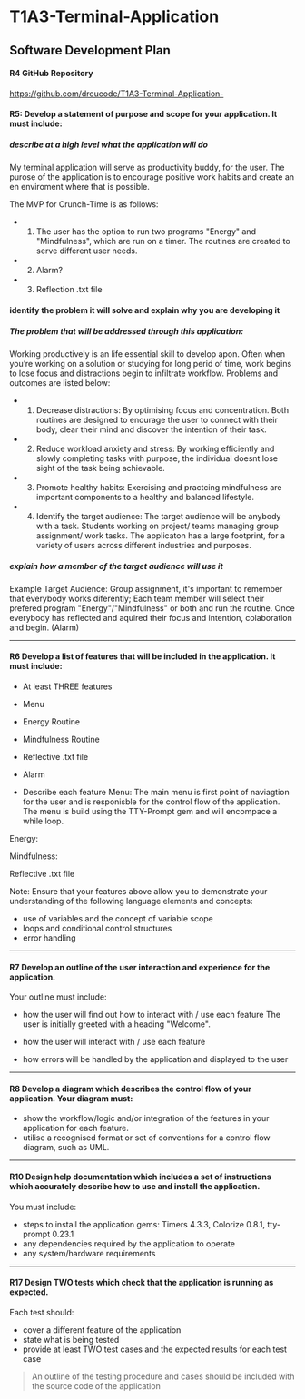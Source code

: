 # T1A3-Terminal-Application
## Software Development Plan 

#### R4 GitHub Repository 

https://github.com/droucode/T1A3-Terminal-Application- 

#### R5: Develop a statement of purpose and scope for your application. It must include:


##### describe at a high level what the application will do
My terminal application will serve as productivity buddy, for the user. The purose of the application is to encourage  positive work habits and create an en enviroment where that is possible.

The MVP for Crunch-Time is as follows: 

- 1. The user has the option to run two programs "Energy" and "Mindfulness", which are run on a timer. The routines are created to serve different user needs.
- 2. Alarm?
- 3. Reflection .txt file 

#### identify the problem it will solve and explain why you are developing it
##### The problem that will be addressed through this application: 

Working productively is an life essential skill to develop apon. Often when you’re working on a solution or studying for long perid of time, work begins to lose focus and distractions begin to infiltrate workflow. Problems and outcomes are listed below: 
 
- 1. Decrease distractions: By optimising focus and concentration. Both routines are designed to enourage the user to connect with their body, clear their mind and discover the intention of their task. 

- 2. Reduce workload anxiety and stress: By working efficiently and slowly completing tasks with purpose, the individual doesnt lose sight of the task being achievable. 

- 3. Promote healthy habits: Exercising and practcing mindfulness are important components to a healthy and balanced lifestyle. 

- 4. Identify the target audience:
The target audience will be anybody with a task. Students working on project/ teams managing group assignment/ work tasks. The applicaton has a large footprint, for a variety of users across different industries and purposes. 

##### explain how a member of the target audience will use it
Example Target Audience: Group assignment, it's important to remember that everybody works diferently; Each team member will select their prefered program "Energy"/"Mindfulness" or both and run the routine. Once everybody has reflected and aquired their focus and intention, colaboration and begin. (Alarm)

____________________________________________________________________________________________________________________
#### R6	Develop a list of features that will be included in the application. It must include:
- At least THREE features
- Menu 
- Energy Routine
- Mindfulness Routine
- Reflective .txt file 
- Alarm 

- Describe each feature
Menu: The main menu is first point of naviagtion for the user and is responisble for the control flow of the application. The menu is build using the TTY-Prompt gem and will encompace a while loop.  

Energy: 

Mindfulness:

Reflective .txt file 


Note: Ensure that your features above allow you to demonstrate your understanding of the following language elements and concepts:
- use of variables and the concept of variable scope
- loops and conditional control structures
- error handling
_____________________________________________________________________________________________________________________
#### R7	Develop an outline of the user interaction and experience for the application.
Your outline must include:
- how the user will find out how to interact with / use each feature
The user is initially greeted with a heading "Welcome". 


- how the user will interact with / use each feature
- how errors will be handled by the application and displayed to the user

_____________________________________________________________________________________________________________________

#### R8	Develop a diagram which describes the control flow of your application. Your diagram must:
- show the workflow/logic and/or integration of the features in your application for each feature.
- utilise a recognised format or set of conventions for a control flow diagram, such as UML.
_______________________________________________________________________________

#### R10 Design help documentation which includes a set of instructions which accurately describe how to use and install the application.

You must include:
- steps to install the application
gems: Timers 4.3.3, Colorize 0.8.1, tty-prompt 0.23.1
- any dependencies required by the application to operate
- any system/hardware requirements


_____________________________________________________________________________________
#### R17	Design TWO tests which check that the application is running as expected.

Each test should:
- cover a different feature of the application
- state what is being tested
- provide at least TWO test cases and the expected results for each test case

> An outline of the testing procedure and cases should be included with the source code of the application


